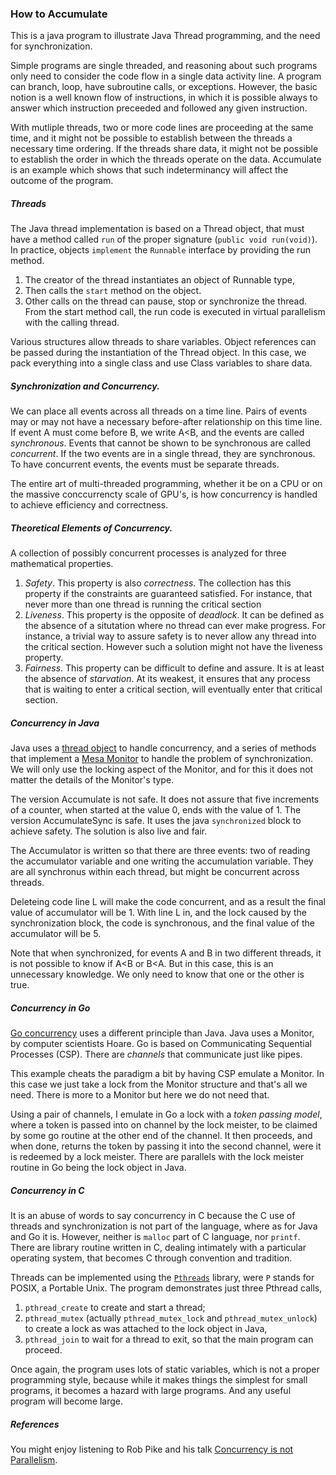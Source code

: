 ### How to Accumulate

This is a java program to illustrate Java Thread programming, and the need for synchronization. 

Simple programs are single threaded, and reasoning about such programs only need to consider the code
flow in a single data activity line. A program can branch, loop, have subroutine calls, or exceptions. However,
the basic notion is a well known flow of instructions, in which it is possible always to answer which instruction
preceeded and followed any given instruction.

With mutliple threads, two or more code lines are proceeding at the same time, and it might not be possible to
establish between the threads a necessary time ordering. If the threads share data, it might not be possible to
establish the order in which the threads operate on the data. Accumulate is an example which shows that such 
indeterminancy will affect the outcome of the program. 


##### Threads

The Java thread implementation is based on a Thread object, that must have a method called `run` of the proper
signature (`public void run(void)`). In practice, objects `implement` the `Runnable` interface by providing the run method.
1. The creator of the thread instantiates an object of Runnable type,
2. Then calls the `start` method on the object.
3. Other calls on the thread can pause, stop or synchronize the thread.
From the start method call,  the run code is executed in virtual parallelism with the calling thread.

Various structures allow threads to share variables. Object references can be passed during the instantiation of the Thread
object. In this case, we pack everything into a single class and use Class variables to share data. 

##### Synchronization and Concurrency.

We can place all events across all threads on a time line. Pairs of events may or may not have a necessary before-after
relationship on this time line. If event A must come before B, we write A&lt;B, and the events are called *synchronous*.
Events that cannot be shown to be synchronous are called *concurrent*. If the two events are in a single thread, they 
are synchronous. To have concurrent events, the events must be separate threads. 

The entire art of multi-threaded programming, whether it be on a CPU or on the massive conccurrencty scale of GPU's, is
how concurrency is handled to achieve efficiency and correctness.

##### Theoretical Elements of Concurrency.

A collection of possibly concurrent processes is analyzed for three mathematical properties.
1. *Safety*. This property is also *correctness*. The collection has this 
property if the constraints are guaranteed satisfied. For instance, that never
more than one thread is running the critical section
2. *Liveness*. This property is the opposite of *deadlock*. It can be defined
as the absence of a situtation where no thread can ever make progress. For instance,
a trivial way to assure safety is to never allow any thread into the critical section. However
such a solution might not have the liveness property.
3. *Fairness*. This property can be difficult to define and assure. It is at least
the absence of *starvation*. At its weakest, 
it ensures that any process that is waiting to enter a critical section, will eventually
enter that critical section.

##### Concurrency in Java

Java uses a [thread object](https://docs.oracle.com/javase/tutorial/essential/concurrency/procthread.html) to
handle concurrency, and a series of methods that implement a [Mesa Monitor](https://pages.mtu.edu/~shene/NSF-3/e-Book/MONITOR/monitor-types.html)
to handle the problem of synchronization. We will only use the locking aspect of the
Monitor, and for this it does not matter the details of the Monitor's type.

The version Accumulate is not safe. It does not assure that five increments 
of a counter, when started at the value 0, ends with the value of 1. The
version AccumulateSync is safe. It uses the java `synchronized` block to achieve
safety. The solution is also live and fair.

The Accumulator is written so that there are three events: two of reading the accumulator
variable and one writing the accumulation variable. They are all synchronus within each thread,
but might be concurrent across threads.

Deleteing code line L will make the code concurrent, and as a result the final value of 
accumulator will be 1. With line L in, and the lock caused by the synchronization block, the code is synchronous, and the final value of the accumulator will be 5.

Note that when synchronized, for events A and B in two different threads, it is not possible
to know if A&lt;B or B&lt;A. But in this case, this is an unnecessary knowledge. We only 
need to know that one or the other is true.

##### Concurrency in Go

[Go concurrency](https://go.dev/tour/concurrency/1) uses a different 
principle than Java. Java uses a Monitor, by computer scientists Hoare. Go 
is based on Communicating Sequential Processes (CSP). There are *channels* that 
communicate just like pipes.

This example cheats the paradigm a bit by having CSP emulate a Monitor. In 
this case we just take a lock from the Monitor structure and that's all we need. 
There is more to a Monitor but here we do not need that.

Using a pair of
channels, I emulate in Go a lock with a *token passing model*, where a token
is passed into on channel by the lock meister, to be claimed by some go routine at the other 
end of the channel. It then proceeds, and when done, returns the token
by passing it into the second channel, were it is redeemed by a lock meister.
There are parallels with the lock meister routine in Go being the lock object in Java.


##### Concurrency in C

It is an abuse of words to say concurrency in C because the C use of 
threads and synchronization is not part of the language, where as for Java
and Go it is. However, neither is `malloc` part of C language, nor `printf`. There
are library routine written in C, dealing intimately with a particular operating system,
that becomes C through convention and tradition.

Threads can be implemented using the [`Pthreads`](https://hpc-tutorials.llnl.gov/posix/) library,
were `P` stands for POSIX, a Portable Unix. The program demonstrates just three 
Pthread calls,
1. `pthread_create` to create and start a thread;
2. `pthread_mutex` (actually `pthread_mutex_lock` and `pthread_mutex_unlock`) to create
a lock as was attached to the lock object in Java,
3. `pthread_join` to wait for a thread to exit, so that the main program
can proceed.

Once again, the program uses lots of static variables, which is not a proper programming
style, because while it makes things the simplest for small programs, it becomes
a hazard with large programs. And any useful program will become large.



##### References

You might enjoy listening to Rob Pike and his talk [Concurrency is not Parallelism](https://www.youtube.com/watch?v=oV9rvDllKEg).